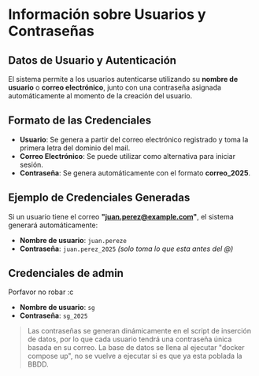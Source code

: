 # Información sobre Usuarios y Contraseñas

## Datos de Usuario y Autenticación
El sistema permite a los usuarios autenticarse utilizando su **nombre de usuario** o **correo electrónico**, junto con una contraseña asignada automáticamente al momento de la creación del usuario.

## Formato de las Credenciales

- **Usuario**: Se genera a partir del correo electrónico registrado y toma la primera letra del dominio del mail.
- **Correo Electrónico**: Se puede utilizar como alternativa para iniciar sesión.
- **Contraseña**: Se genera automáticamente con el formato **correo_2025**.

## Ejemplo de Credenciales Generadas
Si un usuario tiene el correo **"juan.perez@example.com"**, el sistema generará automáticamente:

- **Nombre de usuario**: `juan.pereze`
- **Contraseña**: `juan.perez_2025` *(solo toma lo que esta antes del @)*

## Credenciales de admin
Porfavor no robar :c
- **Nombre de usuario**: `sg`
- **Contraseña**: `sg_2025`

> Las contraseñas se generan dinámicamente en el script de inserción de datos, por lo que cada usuario tendrá una contraseña única basada en su correo.
> La base de datos se llena al ejecutar "docker compose up", no se vuelve a ejecutar si es que ya esta poblada la BBDD.

